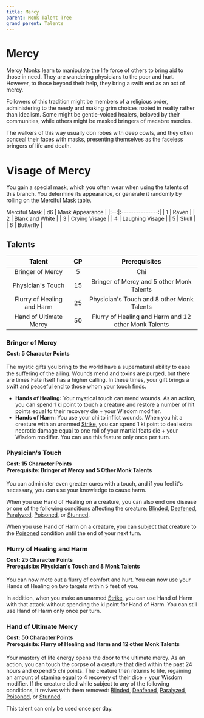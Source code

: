 ```yaml
---
title: Mercy
parent: Monk Talent Tree
grand_parent: Talents
---
```


# Mercy
Mercy Monks learn to manipulate the life force of others to bring aid to those in need. They are wandering physicians to the poor and hurt. However, to those beyond their help, they bring a swift end as an act of mercy.

Followers of this tradition might be members of a religious order, administering to the needy and making grim choices rooted in reality rather than idealism. Some might be gentle-voiced healers, beloved by their communities, while others might be masked bringers of macabre mercies.

The walkers of this way usually don robes with deep cowls, and they often conceal their faces with masks, presenting themselves as the faceless bringers of life and death.

# Visage of Mercy
You gain a special mask, which you often wear when using the talents of this branch. You determine its appearance, or generate it randomly by rolling on the Merciful Mask table.

Merciful Mask
| d6 | Mask Appearance |
|:--:|:---------------:|
| 1 | Raven           |
| 2 | Blank and White |
| 3 | Crying Visage   |
| 4 | Laughing Visage |
| 5 | Skull           |
| 6 | Butterfly       |

## Talents

| Talent | CP | Prerequisites |
|:------:|:--:|:-------------:|
| Bringer of Mercy           | 5  | Chi |
| Physician's Touch          | 15 | Bringer of Mercy and 5 other Monk Talents |
| Flurry of Healing and Harm | 25 | Physician's Touch and 8 other Monk Talents |
| Hand of Ultimate Mercy     | 50 | Flurry of Healing and Harm and 12 other Monk Talents |

### Bringer of Mercy

<div style="margin-top:-10px;"></div>

#### **Cost:** 5 Character Points
The mystic gifts you bring to the world have a supernatural ability to ease the suffering of the ailing. Wounds mend and toxins are purged, but there are times Fate itself has a higher calling. In these times, your gift brings a swift and peaceful end to those whom your touch finds.

* **Hands of Healing:** Your mystical touch can mend wounds. As an action, you can spend 1 ki point to touch a creature and restore a number of hit points equal to their recovery die + your Wisdom modifier.
* **Hands of Harm:** You use your chi to inflict wounds. When you hit a creature with an unarmed [Strike](https://stormchaserroleplaying.com/stormchaserRPG/Combat/Actions/Strike/), you can spend 1 ki point to deal extra necrotic damage equal to one roll of your martial feats die + your Wisdom modifier. You can use this feature only once per turn.

### Physician's Touch

<div style="margin-top:-10px;"></div>

#### **Cost:** 15 Character Points<br>**Prerequisite:** Bringer of Mercy and 5 Other Monk Talents
You can administer even greater cures with a touch, and if you feel it's necessary, you can use your knowledge to cause harm.

When you use Hand of Healing on a creature, you can also end one disease or one of the following conditions affecting the creature: [Blinded](https://stormchaserroleplaying.com/stormchaserRPG/Conditions/Blinded/), [Deafened](https://stormchaserroleplaying.com/stormchaserRPG/Conditions/Deafened/), [Paralyzed](https://stormchaserroleplaying.com/stormchaserRPG/Conditions/Paralysed/), [Poisoned](https://stormchaserroleplaying.com/stormchaserRPG/Conditions/Poisoned/), or [Stunned](https://stormchaserroleplaying.com/stormchaserRPG/Conditions/Stunned/).

When you use Hand of Harm on a creature, you can subject that creature to the [Poisoned](https://stormchaserroleplaying.com/stormchaserRPG/Conditions/Poisoned/) condition until the end of your next turn.

### Flurry of Healing and Harm

<div style="margin-top:-10px;"></div>

#### **Cost:** 25 Character Points<br>**Prerequisite:** Physician's Touch and 8 Monk Talents
You can now mete out a flurry of comfort and hurt. You can now use your Hands of Healing on two targets within 5 feet of you.

In addition, when you make an unarmed [Strike](https://stormchaserroleplaying.com/stormchaserRPG/Combat/Actions/Strike/), you can use Hand of Harm with that attack without spending the ki point for Hand of Harm. You can still use Hand of Harm only once per turn.

### Hand of Ultimate Mercy

<div style="margin-top:-10px;"></div>

#### **Cost:** 50 Character Points<br>**Prerequisite:** Flurry of Healing and Harm and 12 other Monk Talents
Your mastery of life energy opens the door to the ultimate mercy. As an action, you can touch the corpse of a creature that died within the past 24 hours and expend 5 chi points. The creature then returns to life, regaining an amount of stamina equal to 4 recovery of their dice + your Wisdom modifier. If the creature died while subject to any of the following conditions, it revives with them removed: [Blinded](https://stormchaserroleplaying.com/stormchaserRPG/Conditions/Blinded/), [Deafened](https://stormchaserroleplaying.com/stormchaserRPG/Conditions/Deafened/), [Paralyzed](https://stormchaserroleplaying.com/stormchaserRPG/Conditions/Paralysed/), [Poisoned](https://stormchaserroleplaying.com/stormchaserRPG/Conditions/Poisoned/), or [Stunned](https://stormchaserroleplaying.com/stormchaserRPG/Conditions/Stunned/).

This talent can only be used once per day.
